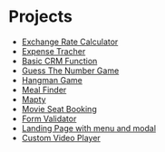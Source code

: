 # Projects
- [Exchange Rate Calculator](https://exchange-rate-calculator-0740ae.netlify.app/)<br>
- [Expense Tracher](https://expense-tracker-406c36.netlify.app/)<br>
- [Basic CRM Function](https://basic-crm-function-3c74e4.netlify.app/)<br>
- [Guess The Number Game](https://guess-my-number-83737b.netlify.app/)<br>
- [Hangman Game](https://marlar-tz.github.io/Hangman-Game/)<br>
- [Meal Finder](https://meal-finder-0ca76a.netlify.app/)<br>
- [Mapty](https://github.com/marlar-tz/Mapty)<br>
- [Movie Seat Booking](https://movie-seat-booking-4bb1b1.netlify.app/)<br>
- [Form Validator](https://github.com/marlar-tz/Form-Validator)<br>
- [Landing Page with menu and modal](https://github.com/marlar-tz/Landing-Page-with-Menu-Modal)<br>
- [Custom Video Player](https://github.com/marlar-tz/Custom-Video-Player)<br>
